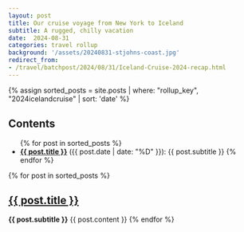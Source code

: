 ```yaml
---
layout: post
title: Our cruise voyage from New York to Iceland
subtitle: A rugged, chilly vacation
date:  2024-08-31
categories: travel rollup
background: '/assets/20240831-stjohns-coast.jpg'
redirect_from:
- /travel/batchpost/2024/08/31/Iceland-Cruise-2024-recap.html
---
```


{% assign sorted_posts = site.posts | where: "rollup_key", "2024icelandcruise" | sort: 'date' %}

<h2>Contents</h2>
<ul>
{% for post in sorted_posts %}
<li/><strong><a href="{{ post.url }}">{{ post.title }}</a></strong> ({{ post.date | date: "%D" }}): {{ post.subtitle }}
{% endfor %}
</ul>

<p/>

{% for post in sorted_posts %}
  <h2><a href="{{ post.url }}">{{ post.title }}</a></h2>
  <strong>{{ post.subtitle }}</strong>
  {{ post.content }}
{% endfor %}
